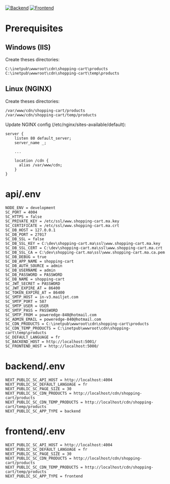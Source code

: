 [![Backend](https://github.com/aelassas/shopping-cart/actions/workflows/backend.yml/badge.svg)](https://github.com/aelassas/shopping-cart/actions/workflows/backend.yml)
[![Frontend](https://github.com/aelassas/shopping-cart/actions/workflows/frontend.yml/badge.svg)](https://github.com/aelassas/shopping-cart/actions/workflows/frontend.yml)

# Prerequisites

## Windows (IIS)

Create theses directories:

```
C:\inetpub\wwwroot\cdn\shopping-cart\products
C:\inetpub\wwwroot\cdn\shopping-cart\temp\products
```

## Linux (NGINX)

Create theses directories:

```
/var/www/cdn/shopping-cart/products
/var/www/cdn/shopping-cart/temp/products
```

Update NGINX config (/etc/nginx/sites-available/default):

```
server {
    listen 80 default_server;
    server_name _;
    
    ...
    
    location /cdn {
      alias /var/www/cdn;
    }
}
```

# api/.env

```
NODE_ENV = development
SC_PORT = 4004
SC_HTTPS = false
SC_PRIVATE_KEY = /etc/ssl/www.shopping-cart.ma.key
SC_CERTIFICATE = /etc/ssl/www.shopping-cart.ma.crt
SC_DB_HOST = 127.0.0.1
SC_DB_PORT = 27017
SC_DB_SSL = false
SC_DB_SSL_KEY = C:\dev\shopping-cart.ma\ssl\www.shopping-cart.ma.key
SC_DB_SSL_CERT = C:\dev\shopping-cart.ma\ssl\www.shopping-cart.ma.crt
SC_DB_SSL_CA = C:\dev\shopping-cart.ma\ssl\www.shopping-cart.ma.ca.pem
SC_DB_DEBUG = true
SC_DB_APP_NAME = shopping-cart
SC_DB_AUTH_SOURCE = admin
SC_DB_USERNAME = admin
SC_DB_PASSWORD = PASSWORD
SC_DB_NAME = shopping-cart
SC_JWT_SECRET = PASSWORD
SC_JWT_EXPIRE_AT = 86400
SC_TOKEN_EXPIRE_AT = 86400
SC_SMTP_HOST = in-v3.mailjet.com
SC_SMTP_PORT = 587
SC_SMTP_USER = USER
SC_SMTP_PASS = PASSWORD
SC_SMTP_FROM = poweredge-840@hotmail.com
SC_ADMIN_EMAIL = poweredge-840@hotmail.com
SC_CDN_PRODUCTS = C:\inetpub\wwwroot\cdn\shopping-cart\products
SC_CDN_TEMP_PRODUCTS = C:\inetpub\wwwroot\cdn\shopping-cart\temp\products
SC_DEFAULT_LANGUAGE = fr
SC_BACKEND_HOST = http://localhost:5001/
SC_FRONTEND_HOST = http://localhost:5000/
```

# backend/.env

```
NEXT_PUBLIC_SC_API_HOST = http://localhost:4004
NEXT_PUBLIC_SC_DEFAULT_LANGUAGE = fr
NEXT_PUBLIC_SC_PAGE_SIZE = 30
NEXT_PUBLIC_SC_CDN_PRODUCTS = http://localhost/cdn/shopping-cart/products
NEXT_PUBLIC_SC_CDN_TEMP_PRODUCTS = http://localhost/cdn/shopping-cart/temp/products
NEXT_PUBLIC_SC_APP_TYPE = backend
```

# frontend/.env

```
NEXT_PUBLIC_SC_API_HOST = http://localhost:4004
NEXT_PUBLIC_SC_DEFAULT_LANGUAGE = fr
NEXT_PUBLIC_SC_PAGE_SIZE = 30
NEXT_PUBLIC_SC_CDN_PRODUCTS = http://localhost/cdn/shopping-cart/products
NEXT_PUBLIC_SC_CDN_TEMP_PRODUCTS = http://localhost/cdn/shopping-cart/temp/products
NEXT_PUBLIC_SC_APP_TYPE = frontend
```
